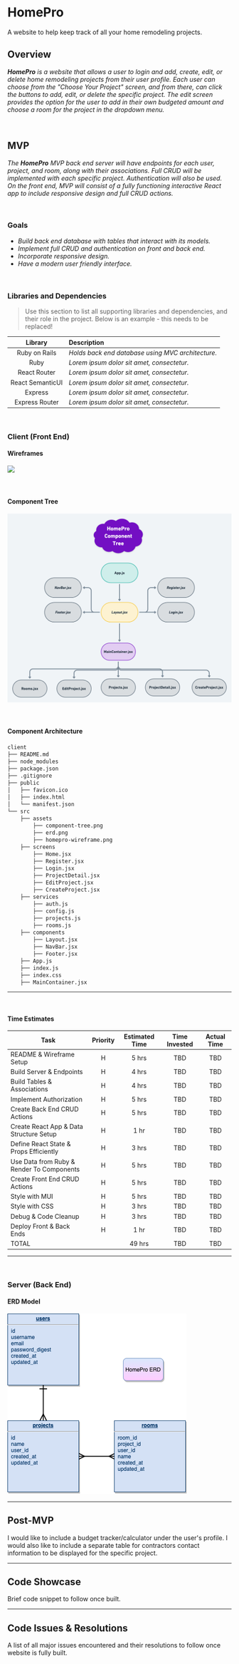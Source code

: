 # HomePro

A website to help keep track of all your home remodeling projects.

## Overview

_**HomePro** is a website that allows a user to login and add, create, edit, or delete home remodeling projects from their user profile. Each user can choose from the "Choose Your Project" screen, and from there, can click the buttons to add, edit, or delete the specific project. The edit screen provides the option for the user to add in their own budgeted amount and choose a room for the project in the dropdown menu._

<br>

## MVP

_The **HomePro** MVP back end server will have endpoints for each user, project, and room, along with their associations. Full CRUD will be implemented with each specific project. Authentication will also be used. On the front end, MVP will consist of a fully functioning interactive React app to include responsive design and full CRUD actions._

<br>

### Goals

- _Build back end database with tables that interact with its models._
- _Implement full CRUD and authentication on front and back end._
- _Incorporate responsive design._
- _Have a modern user friendly interface._

<br>

### Libraries and Dependencies

> Use this section to list all supporting libraries and dependencies, and their role in the project. Below is an example - this needs to be replaced!

|     Library      | Description                                       |
| :--------------: | :------------------------------------------------ |
|  Ruby on Rails   | _Holds back end database using MVC architecture._ |
|       Ruby       | _Lorem ipsum dolor sit amet, consectetur._        |
|   React Router   | _Lorem ipsum dolor sit amet, consectetur._        |
| React SemanticUI | _Lorem ipsum dolor sit amet, consectetur._        |
|     Express      | _Lorem ipsum dolor sit amet, consectetur._        |
|  Express Router  | _Lorem ipsum dolor sit amet, consectetur._        |

<br>

### Client (Front End)

#### Wireframes

<img src = "assets/homepro-wireframe.png">

<br>
<br>
<br>

#### Component Tree

<img src = "assets/component-tree.png">

<br>
<br>
<br>

#### Component Architecture

```structure
client
├── README.md
├── node_modules
├── package.json
├── .gitignore
├── public
│   ├── favicon.ico
│   ├── index.html
│   └── manifest.json
└── src
    ├── assets
        ├── component-tree.png
        ├── erd.png
        ├── homepro-wireframe.png
    ├── screens
        ├── Home.jsx
        ├── Register.jsx
        ├── Login.jsx
        ├── ProjectDetail.jsx
        ├── EditProject.jsx
        ├── CreateProject.jsx
    ├── services
        ├── auth.js
        ├── config.js
        ├── projects.js
        ├── rooms.js
    ├── components
        ├── Layout.jsx
        ├── NavBar.jsx
        ├── Footer.jsx
    ├── App.js
    ├── index.js
    ├── index.css
    ├── MainContainer.jsx
```

---

<br>

#### Time Estimates

| Task                                      | Priority | Estimated Time | Time Invested | Actual Time |
| ----------------------------------------- | :------: | :------------: | :-----------: | :---------: |
| README & Wireframe Setup                  |    H     |     5 hrs      |      TBD      |     TBD     |
| Build Server & Endpoints                  |    H     |     4 hrs      |      TBD      |     TBD     |
| Build Tables & Associations               |    H     |     4 hrs      |      TBD      |     TBD     |
| Implement Authorization                   |    H     |     5 hrs      |      TBD      |     TBD     |
| Create Back End CRUD Actions              |    H     |     5 hrs      |      TBD      |     TBD     |
| Create React App & Data Structure Setup   |    H     |      1 hr      |      TBD      |     TBD     |
| Define React State & Props Efficiently    |    H     |     3 hrs      |      TBD      |     TBD     |
| Use Data from Ruby & Render To Components |    H     |     5 hrs      |      TBD      |     TBD     |
| Create Front End CRUD Actions             |    H     |     5 hrs      |      TBD      |     TBD     |
| Style with MUI                            |    H     |     5 hrs      |      TBD      |     TBD     |
| Style with CSS                            |    H     |     3 hrs      |      TBD      |     TBD     |
| Debug & Code Cleanup                      |    H     |     3 hrs      |      TBD      |     TBD     |
| Deploy Front & Back Ends                  |    H     |      1 hr      |      TBD      |     TBD     |
| TOTAL                                     |          |     49 hrs     |      TBD      |     TBD     |

---

<br>

### Server (Back End)

#### ERD Model

<img src= "assets/erd.png">

<br>

---

## Post-MVP

I would like to include a budget tracker/calculator under the user's profile. I would also like to include a separate table for contractors contact information to be displayed for the specific project.

---

## Code Showcase

Brief code snippet to follow once built.

---

## Code Issues & Resolutions

A list of all major issues encountered and their resolutions to follow once website is fully built.
